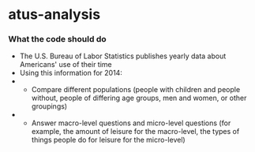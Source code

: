 # atus-analysis

### What the code should do
- The U.S. Bureau of Labor Statistics publishes yearly data about Americans' use of their time
- Using this information for 2014:
- - Compare different populations (people with children and people without, people of differing age groups, men and women, or other groupings)
- - Answer macro-level questions and micro-level questions (for example, the amount of leisure for the macro-level, the types of things people do for leisure for the micro-level)
